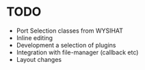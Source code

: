TODO
====

* Port Selection classes from WYSIHAT
* Inline editing
* Development a selection of plugins
* Integration with file-manager (callback etc)
* Layout changes